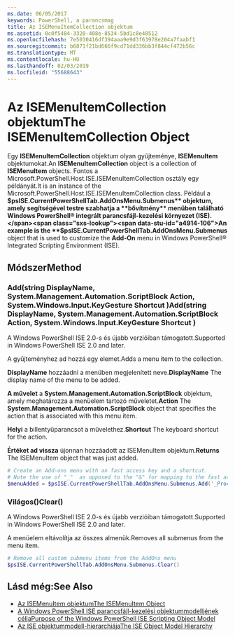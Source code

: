 ```yaml
---
ms.date: 06/05/2017
keywords: PowerShell, a parancsmag
title: Az ISEMenuItemCollection objektum
ms.assetid: 0c0f5484-3320-408e-8534-5bd1c8e48512
ms.openlocfilehash: 7e5030416df394aaa9e9d3f63978e204a7faabf1
ms.sourcegitcommit: b6871f21bd666f9cd71dd336bb3f844cf472b56c
ms.translationtype: MT
ms.contentlocale: hu-HU
ms.lasthandoff: 02/03/2019
ms.locfileid: "55688643"
---
```

# <a name="the-isemenuitemcollection-object"></a><span data-ttu-id="a4914-103">Az ISEMenuItemCollection objektum</span><span class="sxs-lookup"><span data-stu-id="a4914-103">The ISEMenuItemCollection Object</span></span>

<span data-ttu-id="a4914-104">Egy **ISEMenuItemCollection** objektum olyan gyűjteménye, **ISEMenuItem** objektumokat.</span><span class="sxs-lookup"><span data-stu-id="a4914-104">An **ISEMenuItemCollection** object is a collection of **ISEMenuItem** objects.</span></span> <span data-ttu-id="a4914-105">Fontos a Microsoft.PowerShell.Host.ISE.ISEMenuItemCollection osztály egy példányát.</span><span class="sxs-lookup"><span data-stu-id="a4914-105">It is an instance of the Microsoft.PowerShell.Host.ISE.ISEMenuItemCollection class.</span></span> <span data-ttu-id="a4914-106">Például a **$psISE.CurrentPowerShellTab.AddOnsMenu.Submenus** objektum, amely segítségével testre szabhatja a **bővítmény** menüben található Windows PowerShell® integrált parancsfájl-kezelési környezet (ISE).</span><span class="sxs-lookup"><span data-stu-id="a4914-106">An example is the **$psISE.CurrentPowerShellTab.AddOnsMenu.Submenus** object that is used to customize the **Add-On** menu in Windows PowerShell® Integrated Scripting Environment (ISE).</span></span>

## <a name="method"></a><span data-ttu-id="a4914-107">Módszer</span><span class="sxs-lookup"><span data-stu-id="a4914-107">Method</span></span>

### <a name="addstring-displayname-systemmanagementautomationscriptblock-action-systemwindowsinputkeygesture-shortcut-"></a><span data-ttu-id="a4914-108">Add\(string DisplayName, System.Management.Automation.ScriptBlock Action, System.Windows.Input.KeyGesture Shortcut \)</span><span class="sxs-lookup"><span data-stu-id="a4914-108">Add\(string DisplayName, System.Management.Automation.ScriptBlock Action, System.Windows.Input.KeyGesture Shortcut \)</span></span>

<span data-ttu-id="a4914-109">A Windows PowerShell ISE 2.0-s és újabb verzióiban támogatott.</span><span class="sxs-lookup"><span data-stu-id="a4914-109">Supported in Windows PowerShell ISE 2.0 and later.</span></span>

<span data-ttu-id="a4914-110">A gyűjteményhez ad hozzá egy elemet.</span><span class="sxs-lookup"><span data-stu-id="a4914-110">Adds a menu item to the collection.</span></span>

<span data-ttu-id="a4914-111">**DisplayName** hozzáadni a menüben megjelenített neve.</span><span class="sxs-lookup"><span data-stu-id="a4914-111">**DisplayName** The display name of the menu to be added.</span></span>

<span data-ttu-id="a4914-112">**A művelet** a **System.Management.Automation.ScriptBlock** objektum, amely meghatározza a menüelem tartozó műveletet.</span><span class="sxs-lookup"><span data-stu-id="a4914-112">**Action** The **System.Management.Automation.ScriptBlock** object that specifies the action that is associated with this menu item.</span></span>

<span data-ttu-id="a4914-113">**Helyi** a billentyűparancsot a művelethez.</span><span class="sxs-lookup"><span data-stu-id="a4914-113">**Shortcut** The keyboard shortcut for the action.</span></span>

<span data-ttu-id="a4914-114">**Értéket ad vissza** újonnan hozzáadott az ISEMenuItem objektum.</span><span class="sxs-lookup"><span data-stu-id="a4914-114">**Returns** The ISEMenuItem object that was just added.</span></span>

```powershell
# Create an Add-ons menu with an fast access key and a shortcut.
# Note the use of "_"  as opposed to the "&" for mapping to the fast access key letter for the menu item.
$menuAdded = $psISE.CurrentPowerShellTab.AddOnsMenu.Submenus.Add('_Process', {Get-Process}, 'Alt+P')
```

### <a name="clear"></a><span data-ttu-id="a4914-115">Világos\(\)</span><span class="sxs-lookup"><span data-stu-id="a4914-115">Clear\(\)</span></span>

<span data-ttu-id="a4914-116">A Windows PowerShell ISE 2.0-s és újabb verzióiban támogatott.</span><span class="sxs-lookup"><span data-stu-id="a4914-116">Supported in Windows PowerShell ISE 2.0 and later.</span></span>

<span data-ttu-id="a4914-117">A menüelem eltávolítja az összes almenük.</span><span class="sxs-lookup"><span data-stu-id="a4914-117">Removes all submenus from the menu item.</span></span>

```powershell
# Remove all custom submenu items from the AddOns menu
$psISE.CurrentPowerShellTab.AddOnsMenu.Submenus.Clear()
```

## <a name="see-also"></a><span data-ttu-id="a4914-118">Lásd még:</span><span class="sxs-lookup"><span data-stu-id="a4914-118">See Also</span></span>

- [<span data-ttu-id="a4914-119">Az ISEMenuItem objektum</span><span class="sxs-lookup"><span data-stu-id="a4914-119">The ISEMenuItem Object</span></span>](The-ISEMenuItem-Object.md)
- [<span data-ttu-id="a4914-120">A Windows PowerShell ISE parancsfájl-kezelési objektummodelljének célja</span><span class="sxs-lookup"><span data-stu-id="a4914-120">Purpose of the Windows PowerShell ISE Scripting Object Model</span></span>](Purpose-of-the-Windows-PowerShell-ISE-Scripting-Object-Model.md)
- [<span data-ttu-id="a4914-121">Az ISE objektummodell-hierarchiája</span><span class="sxs-lookup"><span data-stu-id="a4914-121">The ISE Object Model Hierarchy</span></span>](The-ISE-Object-Model-Hierarchy.md)